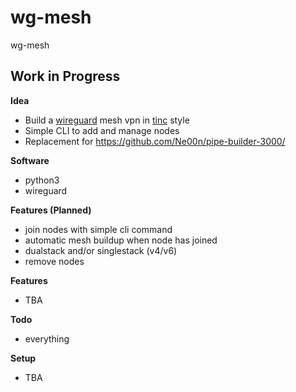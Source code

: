 # wg-mesh
wg-mesh

## Work in Progress

**Idea**<br />
- Build a [wireguard](https://www.wireguard.com/) mesh vpn in [tinc](https://www.tinc-vpn.org/) style
- Simple CLI to add and manage nodes
- Replacement for https://github.com/Ne00n/pipe-builder-3000/

**Software**<br />
- python3
- wireguard

**Features (Planned)**<br />
- join nodes with simple cli command
- automatic mesh buildup when node has joined
- dualstack and/or singlestack (v4/v6)
- remove nodes

**Features**<br />
- TBA

**Todo**<br />
- everything

**Setup**<br />
- TBA